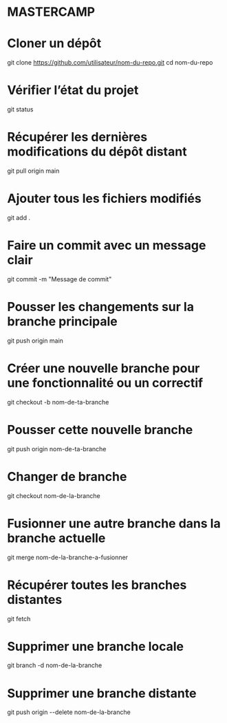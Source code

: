 # MASTERCAMP
# Cloner un dépôt
git clone https://github.com/utilisateur/nom-du-repo.git
cd nom-du-repo

# Vérifier l’état du projet
git status

# Récupérer les dernières modifications du dépôt distant
git pull origin main

# Ajouter tous les fichiers modifiés
git add .

# Faire un commit avec un message clair
git commit -m "Message de commit"

# Pousser les changements sur la branche principale
git push origin main

# Créer une nouvelle branche pour une fonctionnalité ou un correctif
git checkout -b nom-de-ta-branche

# Pousser cette nouvelle branche
git push origin nom-de-ta-branche

# Changer de branche
git checkout nom-de-la-branche

# Fusionner une autre branche dans la branche actuelle
git merge nom-de-la-branche-a-fusionner

# Récupérer toutes les branches distantes
git fetch

# Supprimer une branche locale
git branch -d nom-de-la-branche

# Supprimer une branche distante
git push origin --delete nom-de-la-branche